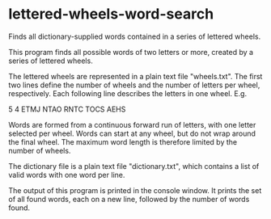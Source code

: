 # lettered-wheels-word-search
 Finds all dictionary-supplied words contained in a series of lettered wheels.

This program finds all possible words of two letters or more, created by a series of lettered wheels.

The lettered wheels are represented in a plain text file "wheels.txt". The first two lines define the number of wheels and the number of letters per wheel, respectively. Each following line describes the letters in one wheel. E.g. 

5 
4 
ETMJ 
NTAO 
RNTC 
TOCS 
AEHS

Words are formed from a continuous forward run of letters, with one letter selected per wheel. Words can start at any wheel, but do not wrap around the final wheel. The maximum word length is therefore limited by the number of wheels.

The dictionary file is a plain text file "dictionary.txt", which contains a list of valid words with one word per line.

The output of this program is printed in the console window. It prints the set of all found words, each on a new line, followed by the number of words found.

